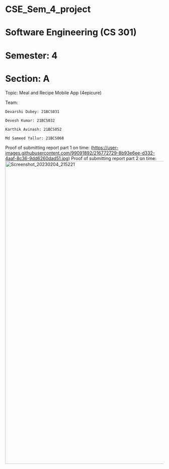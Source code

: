 # CSE_Sem_4_project
# Software Engineering (CS 301)
# Semester: 4
# Section: A

Topic: Meal and Recipe Mobile App (4epicure)

Team:

    Devarshi Dubey: 21BCS031
    
    Devesh Kumar: 21BCS032
    
    Karthik Avinash: 21BCS052
    
    Md Sameed Yallur: 21BCS068

Proof of submitting report part 1 on time:
    (https://user-images.githubusercontent.com/99091892/216772729-8b93e6ee-d332-4aaf-8c36-9dd6260dad51.jpg)
Proof of submitting report part 2 on time:
    <img width="960" alt="Screenshot_20230204_215221" src="https://user-images.githubusercontent.com/99091892/216778286-3f310d43-9101-4f7e-8f99-6cbe8359e756.png">
